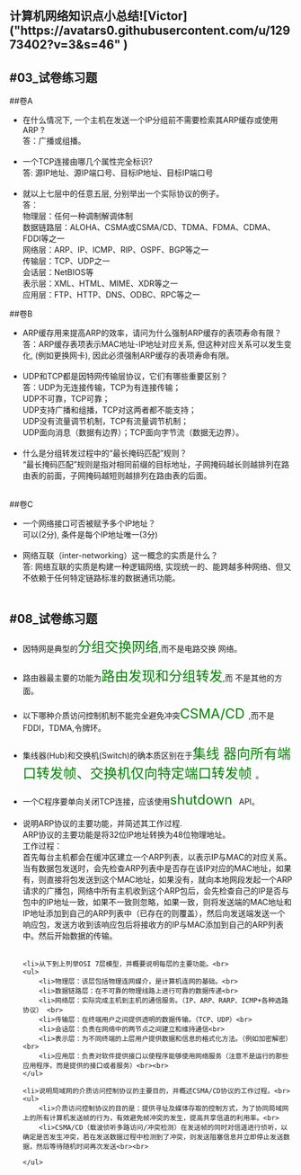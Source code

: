 <h2>计算机网络知识点小总结![Victor]("https://avatars0.githubusercontent.com/u/12973402?v=3&s=46" )


#03_试卷练习题
---
##卷A
<ul>
	<li>在什么情况下, 一个主机在发送一个IP分组前不需要检索其ARP缓存或使用ARP ?<br>
   				答：广播或组播。<br><br>
	<li>一个TCP连接由哪几个属性完全标识?<br>
				答: 源IP地址、源IP端口号、目标IP地址、目标IP端口号<br><br>
	<li>就以上七层中的任意五层, 分别举出一个实际协议的例子。<br>
		答：<br>
		物理层：任何一种调制解调体制<br>
     	数据链路层：ALOHA、CSMA或CSMA/CD、TDMA、FDMA、CDMA、FDDI等之一<br>
		网络层：ARP、IP、ICMP、RIP、OSPF、BGP等之一<br>
		传输层：TCP、UDP之一<br>
		会话层：NetBIOS等<br>
		表示层：XML、HTML、MIME、XDR等之一<br>
		应用层：FTP、HTTP、DNS、ODBC、RPC等之一<br>

</ul>

##卷B
<ul>
	<li>ARP缓存用来提高ARP的效率，请问为什么强制ARP缓存的表项寿命有限？ <br>
		答：ARP缓存表项表示MAC地址-IP地址对应关系, 但这种对应关系可以发生变化,
       (例如更换网卡), 因此必须强制ARP缓存的表项寿命有限。<br><br>
	<li>UDP和TCP都是因特网传输层协议，它们有哪些重要区别？<br>
    	答：UDP为无连接传输，TCP为有连接传输；<br>
        UDP不可靠，TCP可靠；<br>
        UDP支持广播和组播，TCP对这两者都不能支持；<br>
        UDP没有流量调节机制，TCP有流量调节机制；<br>
        UDP面向消息（数据有边界）；TCP面向字节流（数据无边界）。<br><br>
	<li>什么是分组转发过程中的“最长掩码匹配”规则？<br>
		“最长掩码匹配”规则是指对相同前缀的目标地址，子网掩码越长则越排列在路由表的前面，子网掩码越短则越排列在路由表的后面。<br><br>

</ul>

##卷C
<ul>
	<li>一个网络接口可否被赋予多个IP地址？<br>
		可以(2分), 条件是每个IP地址唯一(3分)<br><br>
	<li>网络互联（inter-networking）这一概念的实质是什么？<br>
    	答: 网络互联的实质是构建一种逻辑网络, 实现统一的、能跨越多种网络、但又不依赖于任何特定链路标准的数据通讯功能。<br><br>

</ul>

#08_试卷练习题
---
<ul>
	<li>因特网是典型的<font color="green" size="5">分组交换网络</font>,而不是电路交换	网络。<br><br>
	<li>路由器最主要的功能为<font color="green" size="5">路由发现和分组转发</font>,而	不是其他的方面。<br><br>
	<li>以下哪种介质访问控制机制不能完全避免冲突<font color="green" size="5" >CSMA/CD 	</font>,而不是FDDI，TDMA,令牌环。<br><br>
	<li>集线器(Hub)和交换机(Switch)的确本质区别在于<font color="green" size="5">集线	器向所有端口转发帧、交换机仅向特定端口转发帧  </font>。<br><br>
	<li>一个C程序要单向关闭TCP连接，应该使用<font color="green" size="5">shutdown</font>&nbsp;&nbsp;&nbsp;API。<br><br>	
	<li>说明ARP协议的主要功能，并简述其工作过程. <br>
		ARP协议的主要功能是将32位IP地址转换为48位物理地址。<br>
		工作过程：<br>首先每台主机都会在缓冲区建立一个ARP列表，以表示IP与MAC的对应关系。当有数据包发送时，会先检查ARP列表中是否存在该IP对应的MAC地址，如果有，则直接将包发送到这个MAC地址，如果没有，就向本地网段发起一个ARP请求的广播包，网络中所有主机收到这个ARP包后，会先检查自己的IP是否与包中的IP地址一致，如果不一致则忽略，如果一致，则将发送端的MAC地址和IP地址添加到自己的ARP列表中（已存在的则覆盖），然后向发送端发送一个响应包，发送方收到该响应包后将接收方的IP与MAC添加到自己的ARP列表中。然后开始数据的传输。<br><br>

	<li>从下到上列举OSI 7层模型，并概要说明每层的主要功能。<br>		
	<ul>
		<li>物理层：该层包括物理连网媒介，是计算机连网的基础。<br>
		<li>数据链路层：在不可靠的物理线路上进行可靠的数据传递<br>
		<li>网络层：实际完成主机到主机的通信服务。（IP、ARP、RARP、ICMP+各种选路协议） <br>
		<li>传输层：在终端用户之间提供透明的数据传输。（TCP、UDP）<br>
		<li>会话层：负责在网络中的两节点之间建立和维持通信<br>
		<li>表示层：为不同终端的上层用户提供数据和信息的格式化方法。（例如加密解密）<br>
		<li>应用层：负责对软件提供接口以使程序能够使用网络服务（注意不是运行的那些应用程序，而是提供的接口或者服务）<br><br>
	</ul>

	<li>说明局域网的介质访问控制协议的主要目的，并概述CSMA/CD协议的工作过程。<br>
	<ul>
		<li>介质访问控制协议的目的是：提供寻址及媒体存取的控制方式，为了协同局域网上的所有计算机发送帧的行为，有效避免帧冲突的发生，提高共享信道的利用率。<br>
		<li>CSMA/CD（载波侦听多路访问/冲突检测）在发送帧的同时对信道进行侦听，以确定是否发生冲突，若在发送数据过程中检测到了冲突，则发送阻塞信息并立即停止发送数据，然后等待随机时间再次发送<br><br>
		
	</ul>
</ul>